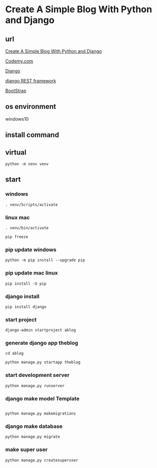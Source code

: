 # Create A Simple Blog With Python and Django

## url

[Create A Simple Blog With Python and Django](https://www.youtube.com/watch?v=B40bteAMM_M&list=PLCC34OHNcOtr025c1kHSPrnP18YPB-NFi)

[Codemy.com](https://www.youtube.com/channel/UCFB0dxMudkws1q8w5NJEAmw)

[Django](https://docs.djangoproject.com/ja/3.0/)

[django REST framework](https://www.django-rest-framework.org/)

[BootStrap](https://getbootstrap.com/docs/4.5/getting-started/introduction/)

## os environment

windows10

## install command

## virtual

```
python -m venv venv
```

## start

### windows

```
. venv/Scripts/activate
```

### linux mac

```
. venv/bin/activate
```

```
pip freeze
```

### pip update windows

```
python -m pip install --upgrade pip
```

### pip update mac linux

```
pip install -U pip
```

### django install

```
pip install django
```

### start project

```
django-admin startproject ablog

```

### generate django app theblog

```
cd ablog

python manage.py startapp theblog
```

### start development server

```
python manage.py runserver
```

### django make model Template

```

python manage.py makemigrations

```

### django make database

```
python manage.py migrate
```

### make super user

```
python manage.py createsuperuser

```
